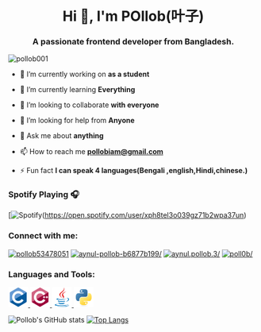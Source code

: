 <h1 align="center">Hi 👋, I'm POllob(叶子)</h1>
<h3 align="center">A passionate frontend developer from Bangladesh.</h3>
<p align="left"> <img src="https://komarev.com/ghpvc/?username=pollob001&label=Profile%20views&color=0e75b6&style=flat" alt="pollob001" /> </p>

- 🔭 I’m currently working on **as a student**

- 🌱 I’m currently learning **Everything**

- 👯 I’m looking to collaborate **with everyone**

- 🤝 I’m looking for help from **Anyone**

- 💬 Ask me about **anything**

- 📫 How to reach me **pollobiam@gmail.com**

- ⚡ Fun fact **I can speak 4 languages(Bengali ,english,Hindi,chinese.)**

### Spotify Playing 🎧
[![Spotify](https://novatorem-pollob001.vercel.app/api/spotify?background_color=0d1117&border_color=ffffff)(https://open.spotify.com/user/xph8tel3o039gz71b2wpa37un)

<h3 align="left">Connect with me:</h3>
<p align="left">
<a href="https://twitter.com/pollob53478051" target="blank"><img align="center" src="https://cdn.jsdelivr.net/npm/simple-icons@3.0.1/icons/twitter.svg" alt="pollob53478051" height="30" width="40" /></a>
<a href="https://linkedin.com/in/aynul-pollob-b6877b199/" target="blank"><img align="center" src="https://cdn.jsdelivr.net/npm/simple-icons@3.0.1/icons/linkedin.svg" alt="aynul-pollob-b6877b199/" height="30" width="40" /></a>
<a href="https://fb.com/aynul.pollob.3/" target="blank"><img align="center" src="https://cdn.jsdelivr.net/npm/simple-icons@3.0.1/icons/facebook.svg" alt="aynul.pollob.3/" height="30" width="40" /></a>
<a href="https://instagram.com/poll0b/" target="blank"><img align="center" src="https://cdn.jsdelivr.net/npm/simple-icons@3.0.1/icons/instagram.svg" alt="poll0b/" height="30" width="40" /></a>
</p>

<h3 align="left">Languages and Tools:</h3>
<p align="left"> <a href="https://www.cprogramming.com/" target="_blank"> <img src="https://raw.githubusercontent.com/devicons/devicon/master/icons/c/c-original.svg" alt="c" width="40" height="40"/> </a> <a href="https://www.w3schools.com/cpp/" target="_blank"> <img src="https://raw.githubusercontent.com/devicons/devicon/master/icons/cplusplus/cplusplus-original.svg" alt="cplusplus" width="40" height="40"/> </a> <a " alt="git" width="40" height="40"/> </a> <a href="https://www.java.com" target="_blank"> <img src="https://raw.githubusercontent.com/devicons/devicon/master/icons/java/java-original.svg" alt="java" width="40" height="40"/> </a> <a href="https://www.python.org" target="_blank"> <img src="https://raw.githubusercontent.com/devicons/devicon/master/icons/python/python-original.svg" alt="python" width="40" height="40"/> </a> </p>
  
  ![Pollob's GitHub stats](https://github-readme-stats.vercel.app/api?username=Pollob001&show_icons=true&theme=radical)
  [![Top Langs](https://github-readme-stats.vercel.app/api/top-langs/?username=Pollob001)](https://github.com/anuraghazra/github-readme-stats)
  
  

